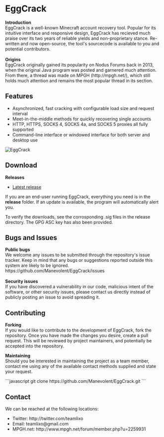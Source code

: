 <h1>EggCrack</h1>

<p>
<b>Introduction</b><br/>
EggCrack is a well-known Minecraft account recovery tool. Popular for its intuitive interface and responsive design, EggCrack has recieved much praise over its two years of reliable yields and non-proprietary stance. Re-written and now open-source, the tool's sourcecode is available to you and potential contributors.
<br/><br/>
<b>Origins</b><br/>
EggCrack originally gained its popularity on Nodus Forums back in 2013, when the original Java program was posted and garnered much attention. From there, a thread was made on MPGH (http://mpgh.net/), which still holds much attention and remains the most popular thread in its section.
</p>
<h2>Features</h2>
<ul>
<li>Asynchronized, fast cracking with configurable load size and request interval</li>
<li>Meet-in-the-middle methods for quickly recovering single accounts</li>
<li>HTTP, HTTPS, SOCKS 4, SOCKS 4a, and SOCKS 5 proxies all fully supported</li>
<li>Command-line interface or windowed interface for both server and desktop use</li>
</ul>

![EggCrack](http://i.imgur.com/hibvJB4.png)

<h2>Download</h2>
<p>
<b>Releases</b><br/>
<ul>
<li><a href="https://github.com/Manevolent/EggCrack/archive/master.zip">Latest release</a></li>
</ul>
<p>If you are an end-user running EggCrack, everything you need is in the <b>release</b> folder. If an update is available, the program will automatically alert you.</p>
<p>To verify the downloads, see the corrosponding .sig files in the release directory. The GPG ASC key has also been provided.</p>
</p>

<h2>Bugs and Issues</h2>
<p>
<b>Public bugs</b><br/>
We welcome any issues to be submitted through the repository's issue tracker. Keep in mind that any bugs or suggestions reported outside this system are likely to be ignored.<br/>
https://github.com/Manevolent/EggCrack/issues
<br/><br/>
<b>Security issues</b><br/>
If you have discovered a vulnerability in our code, malicious intent of the software, or other security issues, please contact us directly instead of publicly posting an issue to avoid spreading it.
</p>

<h2>Contributing</h2>
<p>
<b>Forking</b><br/>
If you would like to contribute to the development of EggCrack, fork the repository. Once you have made the changes you desire, create a pull request. This will be reviewed by project maintainers, and potentially be accepted into the repository.
</p>
<p>
<b>Maintaining</b><br/>
Should you be interested in maintaining the project as a team member, contact me using any of the available contact methods supplied and state your request.
</p>
```javascript
git clone https://github.com/Manevolent/EggCrack.git
```

<h2>Contact</h2>
<p>We can be reached at the following locations:</p>
<ul>
<li>Twitter: http://twitter.com/teamlixo</li>
<li>Email: teamlixo@gmail.com</li>
<li>MPGH.net: http://www.mpgh.net/forum/member.php?u=2259931</li>
</ul>
